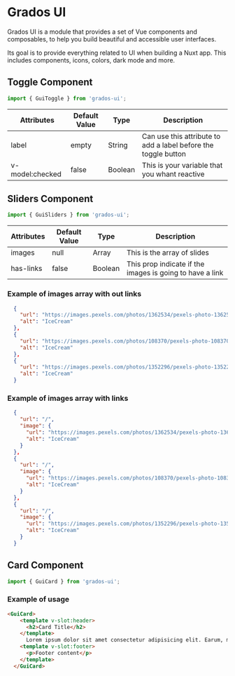 # Grados UI

Grados UI is a module that provides a set of Vue components and composables, to help you build beautiful and accessible user interfaces.

Its goal is to provide everything related to UI when building a Nuxt app. This includes components, icons, colors, dark mode and more.

## Toggle Component

```js
import { GuiToggle } from 'grados-ui';
```

| Attributes  | Default Value | Type | Description |
| ------------- | ------------- | ------------- | ------------- |
| label  | empty  | String | Can use this attribute to add a label before the toggle button |
| v-model:checked  | false | Boolean | This is your variable that you whant reactive |

## Sliders Component

```js
import { GuiSliders } from 'grados-ui';
```

| Attributes  | Default Value | Type | Description |
| ------------- | ------------- | ------------- | ------------- |
| images  | null  | Array | This is the array of slides |
| has-links  | false | Boolean | This prop indicate if the images is going to have a link |

### Example of images array with out links
```json
  {
    "url": "https://images.pexels.com/photos/1362534/pexels-photo-1362534.jpeg?auto=compress&cs=tinysrgb&w=1260&h=750&dpr=1",
    "alt": "IceCream"
  },
  {
    "url": "https://images.pexels.com/photos/108370/pexels-photo-108370.jpeg?auto=compress&cs=tinysrgb&w=1260&h=750&dpr=1",
    "alt": "IceCream"
  },
  {
    "url": "https://images.pexels.com/photos/1352296/pexels-photo-1352296.jpeg?auto=compress&cs=tinysrgb&w=1260&h=750&dpr=1",
    "alt": "IceCream"
  }
```

### Example of images array with links 
```json
  {
    "url": "/",
    "image": {
      "url": "https://images.pexels.com/photos/1362534/pexels-photo-1362534.jpeg?auto=compress&cs=tinysrgb&w=1260&h=750&dpr=1",
      "alt": "IceCream"
    }
  },
  {
    "url": "/",
    "image": {
      "url": "https://images.pexels.com/photos/108370/pexels-photo-108370.jpeg?auto=compress&cs=tinysrgb&w=1260&h=750&dpr=1",
      "alt": "IceCream"
    }
  },
  {
    "url": "/",
    "image": {
      "url": "https://images.pexels.com/photos/1352296/pexels-photo-1352296.jpeg?auto=compress&cs=tinysrgb&w=1260&h=750&dpr=1",
      "alt": "IceCream"
    }
  }
```

## Card Component

```js
import { GuiCard } from 'grados-ui';
```

### Example of usage
```html
<GuiCard>
    <template v-slot:header>
      <h2>Card Title</h2>
    </template>
      Lorem ipsum dolor sit amet consectetur adipisicing elit. Earum, magni nesciunt. Dicta, consectetur alias? Saepe quidem cum praesentium ut! Magni magnam laudantium itaque asperiores? Dolores id neque ipsam corporis sequi!
    <template v-slot:footer>
      <p>Footer content</p>
    </template>
  </GuiCard>
```